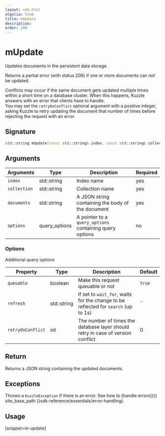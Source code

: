 ```yaml
---
layout: sdk.html
algolia: true
title: mUpdate
description:
order: 200
---
```


# mUpdate

Updates documents in the persistent data storage.

Returns a partial error (with status 206) if one or more documents can not be updated.

Conflicts may occur if the same document gets updated multiple times within a short time on a database cluster. When this happens, Kuzzle answers with an error that clients have to handle.  
You may set the `retryOnConflict` optional argument with a positive integer, asking Kuzzle to retry updating the document that number of times before rejecting the request with an error.

## Signature

```cpp
std::string mUpdate(const std::string& index, const std::string& collection, const std::string& documents, query_options *options=nullptr)
```

## Arguments

| Arguments | Type | Description | Required |
| --- | --- | --- | --- |
| `index` | std::string | Index name | yes |
| `collection` | std::string | Collection name | yes |
| `documents` | std::string | A JSON string containing the body of the document | yes |
| `options` | query_options | A pointer to a `query_options` containing query options | no |

### Options

Additional query options

| Property   | Type    | Description                       | Default |
| ---------- | ------- | --------------------------------- | ------- |
| `queuable` | boolean | Make this request queuable or not | `true`  |
| `refresh` | std::string | If set to `wait_for`, waits for the change to be reflected for `search` (up to 1s) | `` |
| `retryOnConflict` | int | The number of times the database layer should retry in case of version conflict | 0 |

## Return

Returns a JSON string containing the updated documents.

## Exceptions

Throws a `KuzzleException` if there is an error. See how to [handle errors]({{ site_base_path }}sdk-reference/essentials/error-handling).

## Usage

[snippet=m-update]
